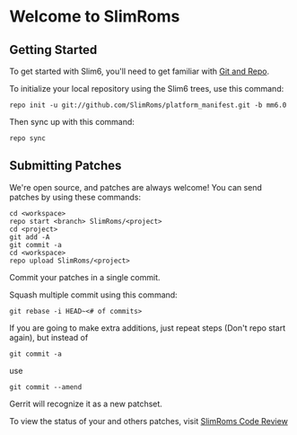Welcome to SlimRoms
===================


Getting Started
---------------

To get started with Slim6, you'll need to get familiar with
[Git and Repo](https://source.android.com/source/using-repo.html).

To initialize your local repository using the Slim6 trees, use this command:


	repo init -u git://github.com/SlimRoms/platform_manifest.git -b mm6.0



Then sync up with this command:

	repo sync



Submitting Patches
------------------

We're open source, and patches are always welcome!
You can send patches by using these commands:

    cd <workspace>
    repo start <branch> SlimRoms/<project>
    cd <project>
    git add -A
    git commit -a
    cd <workspace>
    repo upload SlimRoms/<project>

Commit your patches in a single commit.

Squash multiple commit using this command:

	git rebase -i HEAD~<# of commits>

If you are going to make extra additions, just repeat steps (Don't repo start again), but instead of

	git commit -a

use

	git commit --amend

Gerrit will recognize it as a new patchset.

To view the status of your and others patches, visit [SlimRoms Code Review](http://review.slimroms.org)
